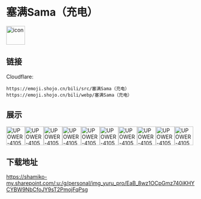 # 塞满Sama（充电）
<img src="https://emoji.shojo.cn/bili/src/塞满Sama（充电）/icon.png" width="50" height="50" alt="icon">

## 链接
Cloudflare:
```
https://emoji.shojo.cn/bili/src/塞满Sama（充电）
https://emoji.shojo.cn/bili/webp/塞满Sama（充电）
```
## 展示
<img src="https://emoji.shojo.cn/bili/src/塞满Sama（充电）/UPOWER-410588425-打卡.png" width="50" height="50" alt="UPOWER-410588425-打卡"><img src="https://emoji.shojo.cn/bili/src/塞满Sama（充电）/UPOWER-410588425-打call.png" width="50" height="50" alt="UPOWER-410588425-打call"><img src="https://emoji.shojo.cn/bili/src/塞满Sama（充电）/UPOWER-410588425-老规矩.png" width="50" height="50" alt="UPOWER-410588425-老规矩"><img src="https://emoji.shojo.cn/bili/src/塞满Sama（充电）/UPOWER-410588425-鸽了.png" width="50" height="50" alt="UPOWER-410588425-鸽了"><img src="https://emoji.shojo.cn/bili/src/塞满Sama（充电）/UPOWER-410588425-白嫖.png" width="50" height="50" alt="UPOWER-410588425-白嫖"><img src="https://emoji.shojo.cn/bili/src/塞满Sama（充电）/UPOWER-410588425-都在这.png" width="50" height="50" alt="UPOWER-410588425-都在这"><img src="https://emoji.shojo.cn/bili/src/塞满Sama（充电）/UPOWER-410588425-狠狠投币.png" width="50" height="50" alt="UPOWER-410588425-狠狠投币"><img src="https://emoji.shojo.cn/bili/src/塞满Sama（充电）/UPOWER-410588425-一键三连.png" width="50" height="50" alt="UPOWER-410588425-一键三连"><img src="https://emoji.shojo.cn/bili/src/塞满Sama（充电）/UPOWER-410588425-开啵啦.png" width="50" height="50" alt="UPOWER-410588425-开啵啦"><img src="https://emoji.shojo.cn/bili/src/塞满Sama（充电）/UPOWER-410588425-注意身体.png" width="50" height="50" alt="UPOWER-410588425-注意身体">

## 下载地址

https://shamiko-my.sharepoint.com/:u:/g/personal/img_yuru_pro/EaB_8wz1OCpGmz740iKHYCYBW9NbCfoJY9sT2PmojFqPsg